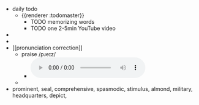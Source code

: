 - daily todo
	- {{renderer :todomaster}}
		- TODO memorizing words
		- TODO one 2-5min YouTube video
-
-
- [[pronunciation correction]]
	- praise    /pɹeɪz/
		- <audio controls><source src="https://api.dictionaryapi.dev/media/pronunciations/en/praise-us.mp3"></audio>
	-
- prominent, seal, comprehensive, spasmodic, stimulus, almond, military, headquarters, depict,